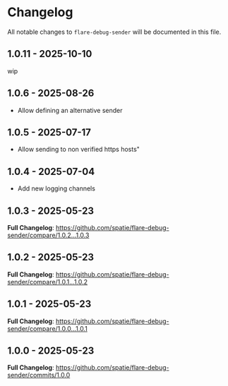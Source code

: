 # Changelog

All notable changes to `flare-debug-sender` will be documented in this file.

## 1.0.11 - 2025-10-10

wip

## 1.0.6 - 2025-08-26

- Allow defining an alternative sender

## 1.0.5 - 2025-07-17

- Allow sending to non verified https hosts"

## 1.0.4 - 2025-07-04

- Add new logging channels

## 1.0.3 - 2025-05-23

**Full Changelog**: https://github.com/spatie/flare-debug-sender/compare/1.0.2...1.0.3

## 1.0.2 - 2025-05-23

**Full Changelog**: https://github.com/spatie/flare-debug-sender/compare/1.0.1...1.0.2

## 1.0.1 - 2025-05-23

**Full Changelog**: https://github.com/spatie/flare-debug-sender/compare/1.0.0...1.0.1

## 1.0.0 - 2025-05-23

**Full Changelog**: https://github.com/spatie/flare-debug-sender/commits/1.0.0
